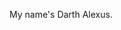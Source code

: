 <html>
   <head>
      <title>Hello</title>
   </head>
   <body>
      <p>My name's Darth Alexus.</p>
   </body>
</html>
